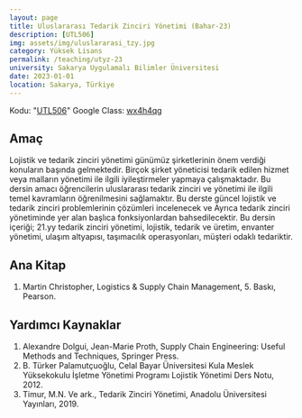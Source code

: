 ```yaml
---
layout: page
title: Uluslararası Tedarik Zinciri Yönetimi (Bahar-23)
description: [UTL506]
img: assets/img/uluslararasi_tzy.jpg
category: Yüksek Lisans
permalink: /teaching/utyz-23
university: Sakarya Uygulamalı Bilimler Üniversitesi
date: 2023-01-01
location: Sakarya, Türkiye
---
```


Kodu: "[UTL506](https://ebs.sabis.subu.edu.tr/DersDetay/DersinDetayliBilgileri/32539/96817?Disaridan=)"
Google Class: [wx4h4qg](https://classroom.google.com/c/NTQyMjIzMjc1MDU3?cjc=wx4h4qg)

## Amaç

Lojistik ve tedarik zinciri yönetimi günümüz şirketlerinin önem verdiği konuların başında gelmektedir. Birçok şirket yöneticisi tedarik edilen hizmet veya malların yönetimi ile ilgili iyileştirmeler yapmaya çalışmaktadır. 
Bu dersin amacı öğrencilerin uluslararası tedarik zinciri ve yönetimi ile ilgili temel kavramların öğrenilmesini sağlamaktır. Bu derste güncel lojistik ve tedarik zinciri problemlerinin çözümleri incelenecek ve Ayrıca tedarik zinciri yönetiminde yer alan başlıca fonksiyonlardan bahsedilecektir.
Bu dersin içeriği; 21.yy tedarik zinciri yönetimi, lojistik, tedarik ve üretim, envanter yönetimi, ulaşım altyapısı, taşımacılık operasyonları, müşteri odaklı tedariktir.

## Ana Kitap

1.	 Martin Christopher, Logistics & Supply Chain Management, 5. Baskı, Pearson.

## Yardımcı Kaynaklar

1.	Alexandre Dolgui, Jean-Marie Proth, Supply Chain Engineering: Useful Methods and Techniques, Springer Press.
2.	B. Türker Palamutçuoğlu, Celal Bayar Üniversitesi Kula Meslek Yüksekokulu İşletme Yönetimi Programı Lojistik Yönetimi Ders Notu, 2012.
3.	Timur, M.N. Ve ark., Tedarik Zinciri Yönetimi, Anadolu Üniversitesi Yayınları, 2019.